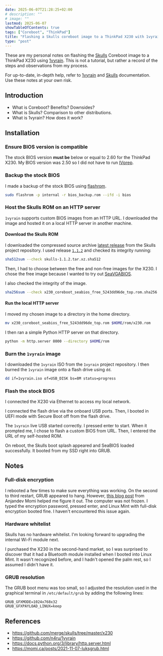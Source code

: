 ```yaml
---
date: 2025-06-07T21:28:25+02:00
# description: ""
# image: ""
lastmod: 2025-06-07
showTableOfContents: true
tags: ["Coreboot", "ThinkPad"]
title: "Flashing a Skulls coreboot image to a ThinkPad X230 with 1vyrain"
type: "post"
---
```


These are my personal notes on flashing the [Skulls](https://github.com/merge/skulls) Coreboot image to a ThinkPad X230 using [1vyrain](https://github.com/n4ru/1vyrain).
This is not a tutorial, but rather a record of the steps and observations from my process.

For up-to-date, in-depth help, refer to [1vyrain](https://github.com/n4ru/1vyrain) and [Skulls](https://github.com/merge/skulls) documentation.
Use these notes at your own risk.

## Introduction

- What is Coreboot? Benefits? Downsides?
- What is Skulls? Comparison to other distributions.
- What is 1vyrain? How does it work?

## Installation

### Ensure BIOS version is compatible 

The stock BIOS version **must be** below or equal to 2.60 for the ThinkPad X230.
My BIOS version was 2.50 so I did not have to run [IVprep](https://github.com/n4ru/IVprep).

### Backup the stock BIOS

I made a backup of the stock BIOS using [flashrom](https://github.com/flashrom/flashrom).

```bash
sudo flashrom -p internal -r bios_backup.rom --ifd -i bios
```

### Host the Skulls ROM on an HTTP server

`1vyrain` supports custom BIOS images from an HTTP URL.
I downloaded the image and hosted it on a local HTTP server in another machine.

#### Download the Skulls ROM

I downloaded the compressed source archive [latest release](https://github.com/merge/skulls/releases/latest) from the Skulls project repository.
I used release [`1.1.2`](https://github.com/merge/skulls/tree/1.1.2) and checked its integrity running:

```bash
sha512sum --check skulls-1.1.2.tar.xz.sha512
```

Then, I had to choose between the free and non-free images for the X230.
I chose the free image because I wanted to try out [SeaVGABIOS](https://www.seabios.org/SeaVGABIOS).

I also checked the integrity of the image.

```bash
sha256sum --check x230_coreboot_seabios_free_5243dd96de_top.rom.sha256
```

#### Run the local HTTP server

I moved my chosen image to a directory in the home directory.

```bash
mv x230_coreboot_seabios_free_5243dd96de_top.rom $HOME/rom/x230.rom
```

I then ran a simple Python HTTP server on that directory.

```bash
python -m http.server 8000 --directory $HOME/rom
```

### Burn the `1vyrain` image

I downloaded the `1vyrain` ISO from the `1vyrain` project repository.
I then burned the `1vyrain` image onto a flash drive using `dd`.

```bash
dd if=1vyrain.iso of=USB_DISK bs=8M status=progress
```

### Flash the stock BIOS

I connected the X230 via Ethernet to access my local network.

I connected the flash drive via the onboard USB ports.
Then, I booted in UEFI mode with Secure Boot off from the flash drive.

The `1vyrain` live USB started correctly. 
I pressed enter to start.
When it prompted me, I chose to flash a custom BIOS from URL.
Then, I entered the URL of my self-hosted ROM.

On reboot, the Skulls boot splash appeared and SeaBIOS loaded successfully.
It booted from my SSD right into GRUB.

## Notes

### Full-disk encryption

I rebooted a few times to make sure everything was working.
On the second to third restart, GRUB appeared to hang.
However, [this blog post](https://momi.ca/posts/2021-11-07-luksgrub.html) from Anjandev Momi helped me figure it out.
The computer was not frozen. I typed the encryption password, pressed enter, and Linux Mint with full-disk encryption booted fine.
I haven't encountered this issue again.

### Hardware whitelist

Skulls has no hardware whitelist.
I'm looking forward to upgrading the internal Wi-Fi module next.

I purchased the X230 in the second-hand market, so I was surprised to discover that it had a Bluetooth module installed when I booted into Linux Mint.
It wasn't recognized before, and I hadn't opened the palm rest, so I assumed I didn't have it.

### GRUB resolution

The GRUB boot menu was too small, so I adjusted the resolution used in the graphical terminal in `/etc/default/grub` by adding the following lines:

```
GRUB_GFXMODE=1024x768x32
GRUB_GFXPAYLOAD_LINUX=keep
```

## References

- https://github.com/merge/skulls/tree/master/x230
- https://github.com/n4ru/1vyrain
- https://docs.python.org/3/library/http.server.html
- https://momi.ca/posts/2021-11-07-luksgrub.html
